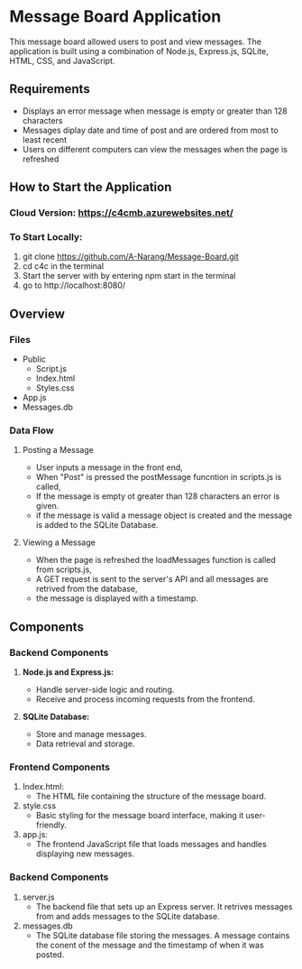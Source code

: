 # Message Board Application

This message board allowed users to post and view messages. The application is built using a combination of Node.js, Express.js, SQLite, HTML, CSS, and JavaScript.

## Requirements
   - Displays an error message when message is empty or greater than 128 characters
   - Messages diplay date and time of post and are ordered from most to least recent
   - Users on different computers can view the messages when the page is refreshed


## How to Start the Application

### Cloud Version: https://c4cmb.azurewebsites.net/

### To Start Locally:
  1. git clone https://github.com/A-Narang/Message-Board.git
  2. cd c4c in the terminal
  3. Start the server with by entering npm start in the terminal
  4. go to http://localhost:8080/

## Overview

### Files
   - Public
      - Script.js
      - Index.html
      - Styles.css
   - App.js
   - Messages.db

### Data Flow
   1. Posting a Message 
      - User inputs a message in the front end,
      - When "Post" is pressed the postMessage funcntion in scripts.js is called,
      - If the message is empty ot greater than 128 characters an error is given.
      - if the message is valid a message object is created and the message is added to the SQLite Database.

   2. Viewing a Message
      - When the page is refreshed the loadMessages function is called from scripts.js,
      - A GET request is sent to the server's API and all messages are retrived from the database,
      - the message is displayed with a timestamp.
   

## Components

### Backend Components

1. **Node.js and Express.js:**
   - Handle server-side logic and routing.
   - Receive and process incoming requests from the frontend.

2. **SQLite Database:**
   - Store and manage messages.
   - Data retrieval and storage.

### Frontend Components

   1. Index.html:
      - The HTML file containing the structure of the message board.
   2. style.css
      - Basic styling for the message board interface, making it user-friendly.
   3. app.js: 
      - The frontend JavaScript file that loads messages and handles displaying new messages.

### Backend Components
   1. server.js
      - The backend file that sets up an Express server. It retrives messages from and adds messages to the SQLite database. 
   2. messages.db
      - The SQLite database file storing the messages. A message contains the conent of the message and the timestamp of when it was posted. 
